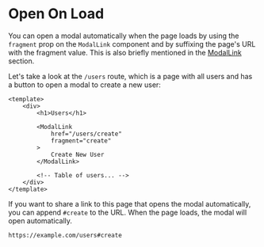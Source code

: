 # Open On Load

You can open a modal automatically when the page loads by using the `fragment` prop on the `ModalLink` component and by suffixing the page's URL with the fragment value. This is also briefly mentioned in the [ModalLink](/basic-usage.html#fragment) section.

Let's take a look at the `/users` route, which is a page with all users and has a button to open a modal to create a new user:

```vue{7}
<template>
    <div>
        <h1>Users</h1>

        <ModalLink
            href="/users/create"
            fragment="create"
        >
            Create New User
        </ModalLink>

        <!-- Table of users... -->
    </div>
</template>
```

If you want to share a link to this page that opens the modal automatically, you can append `#create` to the URL. When the page loads, the modal will open automatically.

```
https://example.com/users#create
```